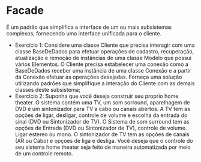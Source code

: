 # Facade


É um padrão que simplifica a interface de um ou mais subsistemas complexos, fornecendo uma interface unificada para o cliente.


- Exercício 1: Considere uma classe Cliente que precisa interagir com uma classe BaseDeDados
para efetuar operações de cadastro, recuperação, atualização e remoção de
instâncias de uma classe Modelo que possui vários Elementos. O Cliente precisa
estabelecer uma conexão como a BaseDeDados receber uma instância de uma
classe Conexão e a partir da Conexão efetuar as operações desejadas. Forneça uma
solução utilizando padrões que simplifique a interação do Cliente com as demais
classes deste subsistema;
- Exercício 2: Suponha que você deseja construir seu proprio home theater. O sistema contém
uma TV, um som sorround, aparelhagem de DVD e um sintonizador para TV a cabo
ou canais abertos. A TV tem as opções de ligar, desligar, controle de volume e
escolha da entrada do sinal (DVD ou Sintonizador de TV). O Sistema de som
surround tem as opções de Entrada (DVD ou Sintonizador de TV), controle de
volume. Ligar estereo ou mono. O sintonizador de TV tem as opções de canais (AR
ou Cabo) e opçoes de liga e desliga. Você deseja que o controle do seu sistema
home theater seja feito de maneira automatizada por meio de um controle remoto.